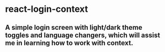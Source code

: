 # react-login-context

## A simple login screen with light/dark theme toggles and language changers, which will assist me in learning how to work with context.
